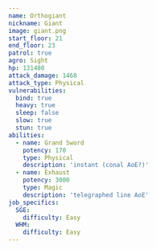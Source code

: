 ```yaml
---
name: Orthogiant
nickname: Giant
image: giant.png
start_floor: 21
end_floor: 23
patrol: true
agro: Sight
hp: 131480
attack_damage: 1468
attack_type: Physical
vulnerabilities:
  bind: true
  heavy: true
  sleep: false
  slow: true
  stun: true
abilities:
  - name: Grand Sword
    potency: 170
    type: Physical
    description: 'instant (conal AoE?)'
  - name: Exhaust
    potency: 3000
    type: Magic
    description: 'telegraphed line AoE'
job_specifics:
  SGE:
    difficulty: Easy
  WHM:
    difficulty: Easy
---
```

